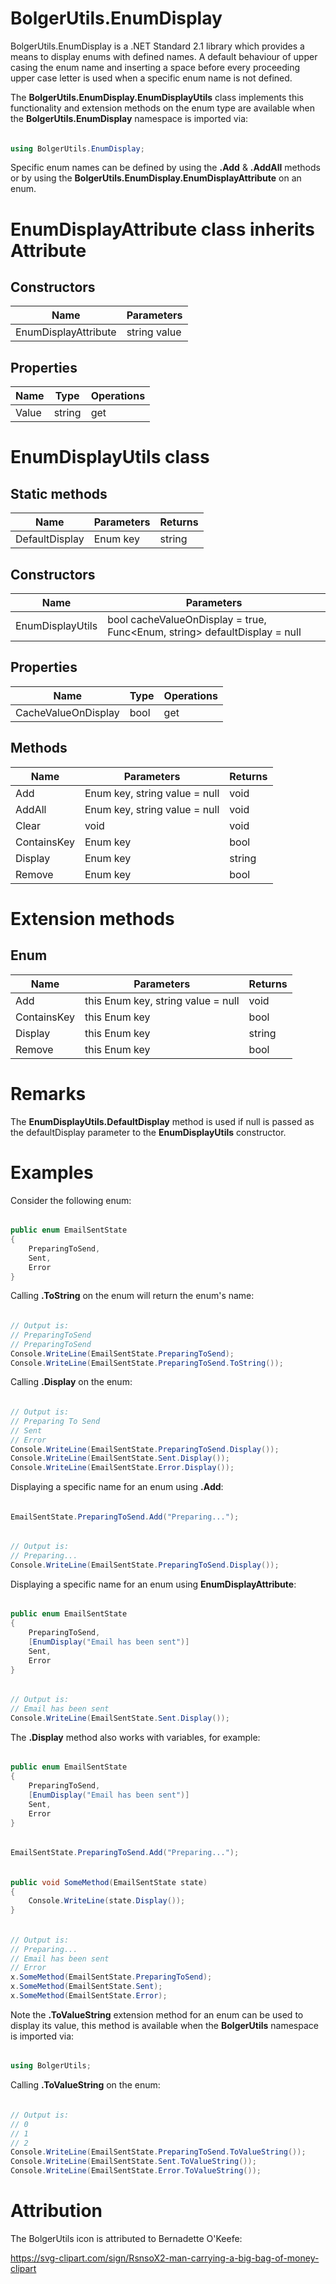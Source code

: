# BolgerUtils.EnumDisplay

BolgerUtils.EnumDisplay is a .NET Standard 2.1 library which provides a means to display enums with defined names. A default behaviour of upper casing the enum name and inserting a space before every proceeding upper case letter is used when a specific enum name is not defined.

The **BolgerUtils.EnumDisplay.EnumDisplayUtils** class implements this functionality and extension methods on the enum type are available when the **BolgerUtils.EnumDisplay** namespace is imported via:

######

```csharp
using BolgerUtils.EnumDisplay;
```

Specific enum names can be defined by using the **.Add** & **.AddAll** methods or by using the **BolgerUtils.EnumDisplay.EnumDisplayAttribute** on an enum.

# EnumDisplayAttribute class inherits Attribute

## Constructors

Name | Parameters
--- | ---
EnumDisplayAttribute | string value

## Properties

Name | Type | Operations
--- | --- | ---
Value | string | get

# EnumDisplayUtils class

## Static methods

Name | Parameters | Returns
--- | --- | ---
DefaultDisplay | Enum key | string

## Constructors

Name | Parameters
--- | ---
EnumDisplayUtils | bool cacheValueOnDisplay = true, Func<Enum, string\>  defaultDisplay = null

## Properties

Name | Type | Operations
--- | --- | ---
CacheValueOnDisplay | bool | get

## Methods

Name | Parameters | Returns
--- | --- | ---
Add | Enum key, string value = null | void
AddAll | Enum key, string value = null | void
Clear | void | void
ContainsKey | Enum key | bool
Display | Enum key | string
Remove | Enum key | bool

# Extension methods

## Enum

Name | Parameters | Returns
--- | --- | ---
Add | this Enum key, string value = null | void
ContainsKey | this Enum key | bool
Display | this Enum key | string
Remove | this Enum key | bool

# Remarks

The **EnumDisplayUtils.DefaultDisplay** method is used if null is passed as the defaultDisplay parameter to the **EnumDisplayUtils** constructor.

# Examples

Consider the following enum:

######

```csharp
public enum EmailSentState
{
    PreparingToSend,
    Sent,
    Error
}
```

Calling **.ToString** on the enum will return the enum's name:

######

```csharp
// Output is:
// PreparingToSend
// PreparingToSend
Console.WriteLine(EmailSentState.PreparingToSend);
Console.WriteLine(EmailSentState.PreparingToSend.ToString());
```

Calling **.Display** on the enum:

######

```csharp
// Output is:
// Preparing To Send
// Sent
// Error
Console.WriteLine(EmailSentState.PreparingToSend.Display());
Console.WriteLine(EmailSentState.Sent.Display());
Console.WriteLine(EmailSentState.Error.Display());
```

Displaying a specific name for an enum using **.Add**:

######

```csharp
EmailSentState.PreparingToSend.Add("Preparing...");
```

######

```csharp
// Output is:
// Preparing...
Console.WriteLine(EmailSentState.PreparingToSend.Display());
```

Displaying a specific name for an enum using **EnumDisplayAttribute**:

######

```csharp
public enum EmailSentState
{
    PreparingToSend,
    [EnumDisplay("Email has been sent")]
    Sent,
    Error
}
```

######

```csharp
// Output is:
// Email has been sent
Console.WriteLine(EmailSentState.Sent.Display());
```

The **.Display** method also works with variables, for example:

######

```csharp
public enum EmailSentState
{
    PreparingToSend,
    [EnumDisplay("Email has been sent")]
    Sent,
    Error
}
```

######

```csharp
EmailSentState.PreparingToSend.Add("Preparing...");
```

######

```csharp
public void SomeMethod(EmailSentState state)
{
    Console.WriteLine(state.Display());
}
```

######

```csharp
// Output is:
// Preparing...
// Email has been sent
// Error
x.SomeMethod(EmailSentState.PreparingToSend);
x.SomeMethod(EmailSentState.Sent);
x.SomeMethod(EmailSentState.Error);
```

Note the **.ToValueString** extension method for an enum can be used to display its value, this method is available when the **BolgerUtils** namespace is imported via:

######

```csharp
using BolgerUtils;
```

Calling **.ToValueString** on the enum:

######

```csharp
// Output is:
// 0
// 1
// 2
Console.WriteLine(EmailSentState.PreparingToSend.ToValueString());
Console.WriteLine(EmailSentState.Sent.ToValueString());
Console.WriteLine(EmailSentState.Error.ToValueString());
```

# Attribution

The BolgerUtils icon is attributed to Bernadette O'Keefe:

https://svg-clipart.com/sign/RsnsoX2-man-carrying-a-big-bag-of-money-clipart
